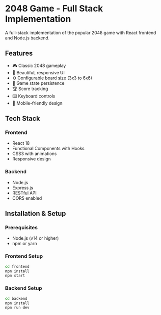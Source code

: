 # 2048 Game - Full Stack Implementation

A full-stack implementation of the popular 2048 game with React frontend and Node.js backend.

## Features

- 🎮 Classic 2048 gameplay
- 🎨 Beautiful, responsive UI
- ⚙️ Configurable board size (3x3 to 6x6)
- 💾 Game state persistence
- 🏆 Score tracking
- ⌨️ Keyboard controls
- 📱 Mobile-friendly design

## Tech Stack

### Frontend
- React 18
- Functional Components with Hooks
- CSS3 with animations
- Responsive design

### Backend
- Node.js
- Express.js
- RESTful API
- CORS enabled

## Installation & Setup

### Prerequisites
- Node.js (v14 or higher)
- npm or yarn

### Frontend Setup
```bash
cd frontend
npm install
npm start
```
### Backend Setup
```bash
cd backend
npm install
npm run dev
```